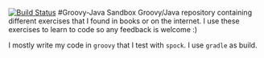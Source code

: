 [![Build Status](https://travis-ci.org/AlparSzabados/Groovy-Java-Sandbox.svg?branch=master)](https://travis-ci.org/AlparSzabados/Groovy-Java-Sandbox)
#Groovy-Java Sandbox
Groovy/Java repository containing different exercises that I found in books or on the internet. 
I use these exercises to learn to code so any feedback is welcome :)

I mostly write my code in ```groovy```  that I test with ```spock```. I use ```gradle``` as build. 
